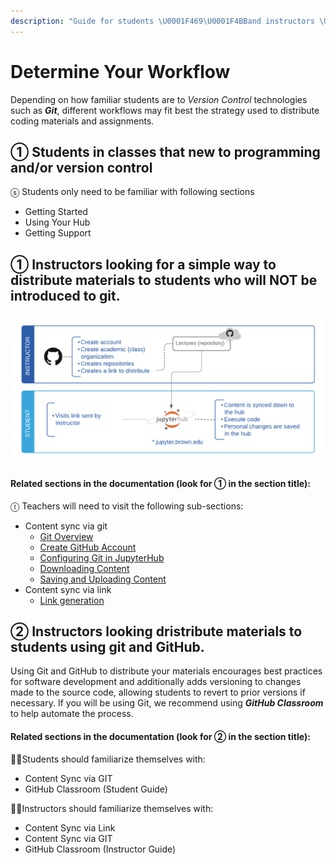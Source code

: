```yaml
---
description: "Guide for students \U0001F469‍\U0001F4BBand instructors \U0001F468‍\U0001F3EBto choosing a workflow and finding related documentation"
---
```


# Determine Your Workflow

Depending on how familiar students are to _Version Control_ technologies such as _**Git**_, different workflows may fit best the strategy used to distribute coding materials and assignments. 

## ① Students in classes that new to programming and/or version control 

ⓢ Students only need to be familiar with following sections

* Getting Started  
* Using Your Hub
* Getting Support 

## ① Instructors looking for a simple way to **distribute materials to students who will NOT be introduced to git.** 

![Workflow when synching content using a \(special\) link](.gitbook/assets/auto-pull.png)

#### Related sections in the documentation \(look for  ① in the section title\):

ⓣ Teachers will need to visit the following sub-sections:

* Content sync via git
  * [Git Overview](git-basics/overview.md)
  * [Create GitHub Account](git-basics/create-github-account.md)
  * [Configuring Git in JupyterHub](git-basics/configure-git-and-github.md)
  * [Downloading Content](git-basics/git-clone.md)
  * [Saving and Uploading Content](git-basics/saving-and-uploading-git-commit-push.md)
* Content sync via link
  * [Link generation](content-sync-via-link/nbgitpuller.md)

## ② Instructors looking  **dristribute materials to students using git and GitHub.** 

Using Git and GitHub to distribute your materials encourages best practices for software development and additionally adds versioning to changes made to the source code, allowing students to revert to prior versions if necessary. If you will be using Git, we recommend using _**GitHub Classroom**_  to help automate the process.  

#### Related sections in the documentation \(look for  ② in the section title\):

👩‍💻Students  should familiarize themselves with:  

* Content Sync via GIT
* GitHub Classroom \(Student Guide\)

👨‍🏫Instructors should familiarize themselves with:

* Content Sync via Link
* Content Sync via GIT
* GitHub Classroom \(Instructor Guide\)

 

